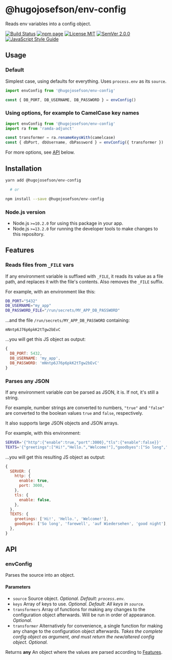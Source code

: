 # @hugojosefson/env-config

Reads env variables into a config object.

[![Build Status](https://travis-ci.org/hugojosefson/env-config.svg?branch=master)](https://travis-ci.org/hugojosefson/env-config)
[![npm page](https://img.shields.io/npm/v/@hugojosefson/env-config.svg)](https://npmjs.com/package/@hugojosefson/env-config)
[![License MIT](https://img.shields.io/npm/l/@hugojosefson/env-config.svg)](https://tldrlegal.com/license/mit-license)
[![SemVer 2.0.0](https://img.shields.io/badge/SemVer-2.0.0-lightgrey.svg)](https://semver.org/spec/v2.0.0.html)
[![JavaScript Style Guide](https://img.shields.io/badge/code_style-standard-brightgreen.svg)](https://standardjs.com)

## Usage

### Default

Simplest case, using defaults for everything. Uses `process.env` as its
`source`.

```js
import envConfig from '@hugojosefson/env-config'

const { DB_PORT, DB_USERNAME, DB_PASSWORD } = envConfig()
```

### Using options, for example to CamelCase key names

```js
import envConfig from '@hugojosefson/env-config'
import ra from 'ramda-adjunct'

const transformer = ra.renameKeysWith(camelcase)
const { dbPort, dbUsername, dbPassword } = envConfig({ transformer })
```

For more options, see [API](#api) below.

## Installation

```bash
yarn add @hugojosefson/env-config

  # or

npm install --save @hugojosefson/env-config
```

### Node.js version

- Node.js `>=10.2.0` for using this package in your app.
- Node.js `>=13.2.0` for running the developer tools to make changes to this
  repository.

## Features

### Reads files from `_FILE` vars

If any environment variable is suffixed with `_FILE`, it reads its value as a
file path, and replaces it with the file's contents. Also removes the `_FILE`
suffix.

For example, with an environment like this:

```bash
DB_PORT="5432"
DB_USERNAME="my_app"
DB_PASSWORD_FILE="/run/secrets/MY_APP_DB_PASSWORD"
```

...and the file `/run/secrets/MY_APP_DB_PASSWORD` containing:

    mNntp6J76p6pkK2tTgw2bEvC

...you will get this JS object as output:

```js
{
  DB_PORT: 5432,
  DB_USERNAME: 'my_app',
  DB_PASSWORD: 'mNntp6J76p6pkK2tTgw2bEvC'
}
```

### Parses any JSON

If any environment variable _can_ be parsed as JSON, it is. If not, it's still a
string.

For example, number strings are converted to numbers, `"true"` and `"false"` are
converted to the boolean values `true` and `false`, respectively.

It also supports large JSON objects and JSON arrays.

For example, with this environment:

```bash
SERVER='{"http":{"enable":true,"port":3000},"tls":{"enable":false}}'
TEXTS='{"greetings":["Hi!","Hello.","Welcome!"],"goodbyes":["So long","farewell","auf Wiedersehen","good night"]}'
```

...you will get this resulting JS object as output:

```js
{
  SERVER: {
    http: {
      enable: true,
      port: 3000,
    },
    tls: {
      enable: false,
    },
  },
  TEXTS: {
    greetings: ['Hi!', 'Hello.', 'Welcome!'],
    goodbyes: ['So long', 'farewell', 'auf Wiedersehen', 'good night'],
  },
}
```

## API

<!-- Generated by documentation.js. Update this documentation by updating the source code. -->

### envConfig

Parses the source into an object.

#### Parameters

- `source` Source object. _Optional. Default: `process.env`._
- `keys` Array of keys to use. _Optional. Default: All keys in `source`._
- `transformers` Array of functions for making any changes to the configuration
  object afterwards. Will be run in order of appearance. _Optional._
- `transformer` Alternatively for convenience, a single function for making any
  change to the configuration object afterwards. _Takes the complete config
  object as argument, and must return the new/altered config object. Optional._

Returns **any** An object where the values are parsed according to
<a href="#features">Features</a>.
